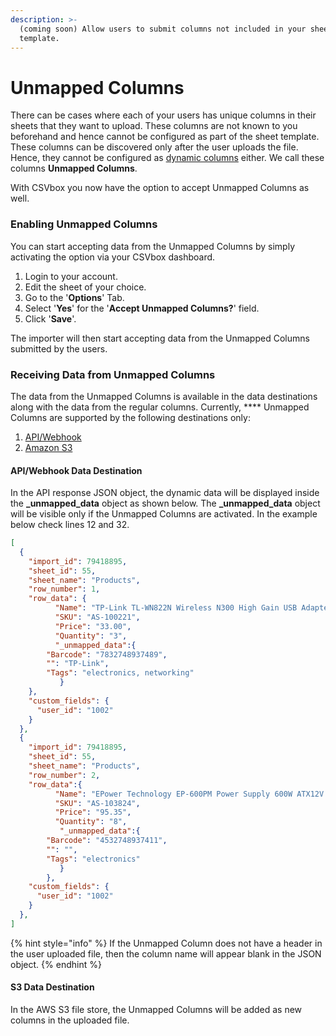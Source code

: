 ```yaml
---
description: >-
  (coming soon) Allow users to submit columns not included in your sheet
  template.
---
```


# Unmapped Columns

There can be cases where each of your users has unique columns in their sheets that they want to upload. These columns are not known to you beforehand and hence cannot be configured as part of the sheet template. These columns can be discovered only after the user uploads the file. Hence, they cannot be configured as [dynamic columns](dynamic-columns.md#basic-installation) either. We call these columns **Unmapped Columns**.

With CSVbox you now have the option to accept Unmapped Columns as well.&#x20;

### Enabling Unmapped Columns

You can start accepting data from the Unmapped Columns by simply activating the option via your CSVbox dashboard.

1. Login to your account.
2. Edit the sheet of your choice.
3. Go to the '**Options**' Tab.
4. Select '**Yes**' for the '**Accept Unmapped Columns?**' field.
5. Click '**Save**'.

The importer will then start accepting data from the Unmapped Columns submitted by the users.

### **Receiving Data from Unmapped Columns**

The data from the Unmapped Columns is available in the data destinations along with the data from the regular columns. Currently, **** Unmapped Columns are supported by the following destinations only:

1. [API/Webhook](../destinations/#webhook)
2. [Amazon S3](../destinations/#amazon-s3)

#### API/Webhook Data Destination

In the API response JSON object, the dynamic data will be displayed inside the **\_unmapped\_data** object as shown below. The **\_unmapped\_data** object will be visible only if the Unmapped Columns are activated. In the example below check lines 12 and 32.

```json
[
  {
    "import_id": 79418895,
    "sheet_id": 55,
    "sheet_name": "Products",
    "row_number": 1,
    "row_data": {
          "Name": "TP-Link TL-WN822N Wireless N300 High Gain USB Adapter",
          "SKU": "AS-100221",
          "Price": "33.00",
          "Quantity": "3",
          "_unmapped_data":{
		"Barcode": "7832748937489",
		"": "TP-Link",
		"Tags": "electronics, networking"
           }
    },
    "custom_fields": {
      "user_id": "1002"
    }
  },
  {
    "import_id": 79418895,
    "sheet_id": 55,
    "sheet_name": "Products",
    "row_number": 2,
    "row_data":{
          "Name": "EPower Technology EP-600PM Power Supply 600W ATX12V 2.3 Single 120mm Cooling Fan Bare",
          "SKU": "AS-103824",
          "Price": "95.35",
          "Quantity": "8",
           "_unmapped_data":{
		"Barcode": "4532748937411",
		"": "",
		"Tags": "electronics"
           }
        },
    "custom_fields": {
      "user_id": "1002"
    }
  },
]

```

{% hint style="info" %}
If the Unmapped Column does not have a header in the user uploaded file, then the column name will appear blank in the JSON object.
{% endhint %}

#### S3 Data Destination

In the AWS S3 file store, the Unmapped Columns will be added as new columns in the uploaded file.
